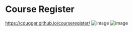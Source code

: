 # Course Register
https://cdugger.github.io/courseregister/
![image](https://user-images.githubusercontent.com/8763846/167928159-07f85225-d57c-49f6-92df-938eaabf8056.png)
![image](https://user-images.githubusercontent.com/8763846/167928257-3508faeb-cc75-472c-8969-f1cdeb52026a.png)
